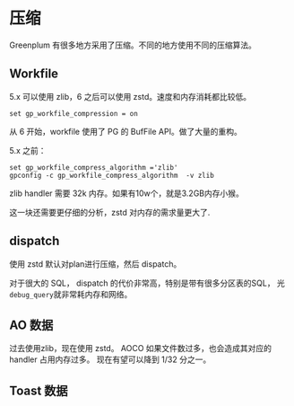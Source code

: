 # 压缩

Greenplum 有很多地方采用了压缩。不同的地方使用不同的压缩算法。

## Workfile

5.x 可以使用 zlib，6 之后可以使用 zstd。速度和内存消耗都比较低。

    set gp_workfile_compression = on

从 6 开始，workfile 使用了 PG 的 BufFile API。做了大量的重构。

5.x 之前：

    set gp_workfile_compress_algorithm ='zlib'
    gpconfig -c gp_workfile_compress_algorithm  -v zlib

zlib handler 需要 32k 内存。如果有10w个，就是3.2GB内存小猴。

这一块还需要更仔细的分析，zstd 对内存的需求量更大了.

## dispatch

使用 zstd 默认对plan进行压缩，然后 dispatch。

对于很大的 SQL， dispatch 的代价非常高，特别是带有很多分区表的SQL，
光`debug_query`就非常耗内存和网络。

## AO 数据

过去使用zlib，现在使用 zstd。 AOCO 如果文件数过多，也会造成其对应的
handler 占用内存过多。 现在有望可以降到 1/32 分之一。

## Toast 数据
